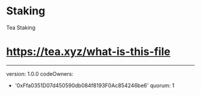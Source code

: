 # Staking
Tea Staking
# https://tea.xyz/what-is-this-file
---
version: 1.0.0
codeOwners:
  - '0xFfa0351D07d450590db084f8193F0Ac854246be6'
quorum: 1
